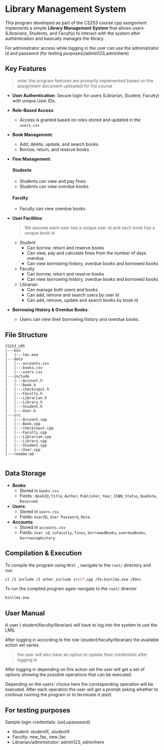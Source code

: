 # Library Management System

This program developed as part of the CS253 course cpp assignment implements a simple **Library Management System** that allows users (Librarians, Students, and Faculty) to interact with the system after authentication and basically manages the library.

For administrator access while logging in the user can use the administrator id and password (for testing purposes)(admin123,adminhere)

## Key Features
>note: the program features are primarily implemented based on the assignment document uploaded for the course

- **User Authentication**: Secure login for users (Librarian, Student, Faculty) with unique User IDs.
- **Role-Based Access**:
    - Access is granted based on roles stored and updated in the `users.csv`
- **Book Management**:
    - Add, delete, update, and search books.
    - Borrow, return, and reserve books.
- **Fine Management**:
  #### Students

  - Students can view and pay fines.
  - Students can view overdue books.

  #### Faculty

  - Faculty can view overdue books.
- **User Facilities**
    >We assume each user has a unique user id and each book has a unique book id
    - Student
        - Can borrow, return and reserve books
        - Can view, pay and calculate fines from the number of days overdue
        - Can view borrowing history, overdue books and borrowed books
    - Faculty
        - Can borrow, return and reserve books
        - Can view borrowing history, overdue books and borrowed books
    - Librarian
        - Can manage both users and books
        - Can add, remove and search users by user id
        - Can add, remove, update and search books by book id

- **Borrowing History & Overdue Books**:
  - Users can view their borrowing history and overdue books.

## File Structure

```
CS253_LMS
|---bin
|   |---lms.exe
|---data
|   |---accounts.csv
|   |---books.csv
|   |---users.csv
|---include
|   |---Account.h
|   |---Book.h
|   |---checkinput.h
|   |---Faculty.h
|   |---Librarian.h
|   |---Library.h
|   |---Student.h
|   |---User.h
|---src
|   |---Account.cpp
|   |---Book.cpp
|   |---checkinput.cpp
|   |---Faculty.cpp
|   |---Librarian.cpp
|   |---Library.cpp
|   |---Student.cpp
|   |---User.cpp
|---readme.md


```

## Data Storage

- **Books**: 
    - Stored in `books.csv` 
    - Fields : `BookID`, `Title`, `Author`, `Publisher`, `Year`, `ISBN`, `Status`, `DueDate`, `Reserved`. 
- **Users**: 
    - Stored in `users.csv` 
    - Fields: `UserID`, `User Password`, `Role`.
- **Accounts**: 
    - Stored in `accounts.csv`
    - Fields: `User id`, `isFaculty`, `fines`, `borrowedBooks`, `overdueBooks`, `borrowingHistory`.
    

## Compilation & Execution

To compile the program using `MSVC `, navigate to the `root/` directory and run:

```sh
cl /I include /I other_include src\*.cpp /Fe:bin\lms.exe /EHsc
```

To run the compiled program again navigate to the `root/` director

```sh
bin\lms.exe
```
## User Manual
A user ( student/faculty/librarian) will have to log into the system to use the LMS. 

After logging in according to the role (student/faculty/librarian) the available action set varies.

>the user will also have an option to update their credentials after logging in

After logging in depending on this action set the user will get a set of options showing the possible operations that can be executed.

Depending on the users' choice here the corresponding operation will be executed.
After each operation the user will get a prompt asking whether to continue running the program or to terminate it (exit)

## For testing purposes
Sample login credentials: (uid,upassword)
- Student: studentX, studentX
- Faculty: new_fac, new_fac
- Librarian/administrator: admin123, adminhere
